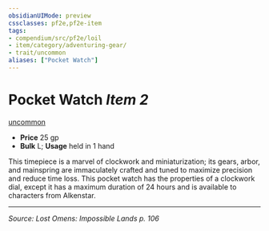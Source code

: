 ```yaml
---
obsidianUIMode: preview
cssclasses: pf2e,pf2e-item
tags:
- compendium/src/pf2e/loil
- item/category/adventuring-gear/
- trait/uncommon
aliases: ["Pocket Watch"]
---
```

# Pocket Watch *Item 2*  
[uncommon](rules/traits/uncommon.md "Uncommon Rarity Trait")  

- **Price** 25 gp
- **Bulk** L; **Usage** held in 1 hand

This timepiece is a marvel of clockwork and miniaturization; its gears, arbor, and mainspring are immaculately crafted and tuned to maximize precision and reduce time loss. This pocket watch has the properties of a clockwork dial, except it has a maximum duration of 24 hours and is available to characters from Alkenstar.


---
*Source: Lost Omens: Impossible Lands p. 106*